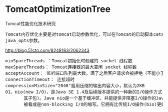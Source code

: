 # TomcatOptimizationTree
Tomcat性能优化技术研究


<pre>
Tomcat内存优化主要是对tomcat启动参数优化，可以在Tomcat的启动脚本catalina.sh脚本中设置
java_opts参数。
</pre>

http://blog.51cto.com/8248183/2062343

<pre>
minSpareThreads ：Tomcat初始化时创建的 socket 线程数
maxSpareThreads： Tomcat连接器的最大空闲 socket 线程数
acceptAccount： 监听端口队列最大数，满了之后客户请求会被拒绝（不能小于maxSpareThreads ）
connectionTimeout： 连接超时
compressionMinSize="2048"启用压缩的输出内容大小，默认为2KB
01、nio(new I/O)，是Java SE 1.4及后续版本提供的一种新的I/O操作方式(即java.nio包及
       其子包)。Java nio是一个基于缓冲区、并能提供非阻塞I/O操作的Java API，因此nio也
       被看成是non-blocking I/O的缩写。它拥有比传统I/O操作(bio)更好的并发运行性能。
</pre>